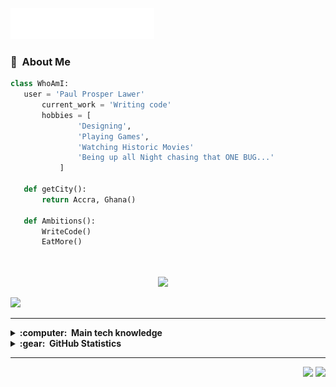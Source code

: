 <img src="images/svg/header_en.svg"></img>



### :space_invader: &nbsp;About Me

 ```python
 class WhoAmI:
 	user = 'Paul Prosper Lawer'
		current_work = 'Writing code'
		hobbies = [
				'Designing',
				'Playing Games',
				'Watching Historic Movies'
				'Being up all Night chasing that ONE BUG...'
			]
	
	def getCity():
		return Accra, Ghana()
	
	def Ambitions():
		WriteCode()
		EatMore()
		
	
 ```

<p align="center">
  <a href="mailto:prospaul999@gmail.com?subject=Hello%20Mr%20Lawer"><img src="https://img.shields.io/badge/gmail-%23D14836.svg?&style=for-the-badge&logo=gmail&logoColor=white" /></a>&nbsp;&nbsp;&nbsp;&nbsp;
  
  <a href="https://www.linkedin.com/in/paul-prosper-lawer-23419021a/"><img src="https://img.shields.io/badge/linkedin-%230077B5.svg?&style=for-the-badge&logo=linkedin&logoColor=white" /></a>&nbsp;&nbsp;&nbsp;&nbsp;

</p>

<hr/>

<details>
  <summary><b>:computer: &nbsp;Main tech knowledge</b></summary>
  <br/>

![Java](https://img.shields.io/badge/JAVA-007396.svg?&style=flat&logo=java&logoColor=white)&nbsp;

![HTML5](https://img.shields.io/badge/HTML5-E34F26.svg?&style=flat&logo=html5&logoColor=white)&nbsp;
![CSS3](https://img.shields.io/badge/CSS3-%231572B6.svg?&style=flat&logo=css3&logoColor=white)&nbsp;
![JavaScript](https://img.shields.io/badge/JAVASCRIPT-323330.svg?&style=flat&logo=javascript&logoColor=%23F7DF1E)&nbsp;
![Python](https://img.shields.io/badge/PYTHON-3776AB.svg?&style=flat&logo=python&logoColor=white)&nbsp;\
![Git](https://img.shields.io/badge/GIT-%23F05033.svg?&style=flat&logo=git&logoColor=white)&nbsp;
![GitHub](https://img.shields.io/badge/GITHUB-%23121011.svg?&style=flat&logo=github&logoColor=white)&nbsp;

![Docker](https://img.shields.io/badge/DOCKER-2496ED.svg?&style=flat&logo=docker&logoColor=white)&nbsp;

![MySQL](https://img.shields.io/badge/MARIADB-4479A1.svg?&style=flat&logo=mariadb&logoColor=white)

![Maven](https://img.shields.io/badge/MAVEN-C71A36.svg?&style=flat&logo=apache-maven)&nbsp;

![LINUX](https://img.shields.io/badge/LINUX-FCC624?style=flat-square&logo=linux&logoColor=black)
![VSCode](https://img.shields.io/badge/VSCODE-007ACC.svg?&style=flat&logo=visual-studio-code)&nbsp;

![IntelliJ](https://img.shields.io/badge/INTELLIJ-000000.svg?&style=flat&logo=intellij-idea)&nbsp;\
![NodeJS](https://img.shields.io/badge/NODEJS-339933.svg?&style=flat&logo=node.js&logoColor=white)&nbsp;\
![MongoDB](https://img.shields.io/badge/MONGODB-47A248.svg?&style=flat&logo=mongodb&logoColor=white)&nbsp;

![Terminal](https://img.shields.io/badge/Terminal-000000.svg?style=flat&logo=windows-terminal&logoColor=white)

![Cpp](https://img.shields.io/badge/C++-00599C.svg?&style=flat&logo=c%2B%2B&logoColor=white)&nbsp;

![PHOTOSHOP](https://img.shields.io/badge/PHOTOSHOP-31A8FF.svg?&style=flat&logo=adobe-photoshop&logoColor=white)&nbsp;
![Adobe Premiere Pro](https://img.shields.io/badge/Adobe%20Premiere%20Pro-EA77FF.svg?style=flat&logo=adobe-premiere-pro&logoColor=white)
![React](https://img.shields.io/badge/React-61DAFB.svg?style=flat&logo=react&logoColor=white)
![C#](https://img.shields.io/badge/C%23-239120.svg?style=flat&logo=c-sharp&logoColor=white)
![Networking](https://img.shields.io/badge/Networking-007ACC.svg?style=flat&logo=cisco&logoColor=white)


</details>



<details>
  <summary><b>:gear: &nbsp;GitHub Statistics</b></summary>
  <br/>
    <p align="center">
        <img height="137px" src="https://github-readme-streak-stats.herokuapp.com/?user=darrk-heart&hide_border=true&theme=nightowl" />
    </p>
    <p align="center">
        <img height="137px" src="https://github-readme-stats.vercel.app/api?username=darrk-heart&hide_title=true&hide_border=true&show_icons=true&include_all_commits=true&count_private=true&line_height=21&theme=nightowl" /> <img height="137px" src="https://github-readme-stats.vercel.app/api/top-langs/?username=darrk-heart&hide=html&hide_title=true&hide_border=true&layout=compact&langs_count=8&theme=nightowl" />
    </p>
</details>

<hr/>



<p align="right">
<img src="https://komarev.com/ghpvc/?username=darrk-heart&style=plastic&label=Views"><img>
<img src="https://badges.pufler.dev/visits/darrk-heart/darrk-heart?color=black&logo=github" />
</p>

